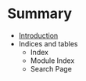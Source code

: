 # Summary

* [Introduction](README.md)
* Indices and tables
   * Index
   * Module Index
   * Search Page

